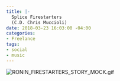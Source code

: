 ```yaml
---
title: |-
  Splice Firestarters
  (C.D. Chris Muccioli)
date: 2018-03-23 16:03:00 -04:00
categories:
- Freelance
tags:
- social
- music
---
```


![RONIN_FIRESTARTERS_STORY_MOCK.gif](/uploads/RONIN_FIRESTARTERS_STORY_MOCK.gif)
